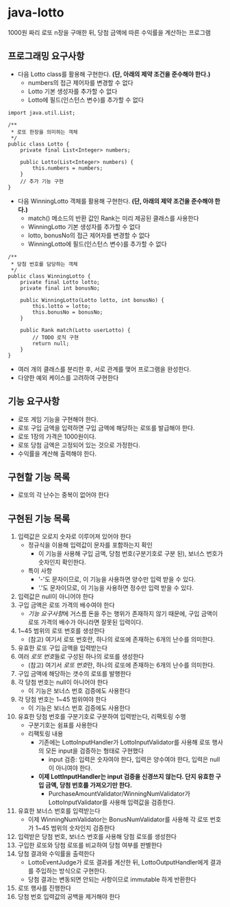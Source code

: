 # java-lotto
1000원 짜리 로또 n장을 구매한 뒤, 당첨 금액에 따른 수익률을 계산하는 프로그램

## 프로그래밍 요구사항
* 다음 Lotto class를 활용해 구현한다. **(단, 아래의 제약 조건을 준수해야 한다.)**
    * numbers의 접근 제어자를 변경할 수 없다
    * Lotto 기본 생성자를 추가할 수 없다
    * Lotto에 필드(인스턴스 변수)를 추가할 수 없다

```$java 
import java.util.List;

/**
 * 로또 한장을 의미하는 객체
 */
public class Lotto {
    private final List<Integer> numbers;
   
    public Lotto(List<Integer> numbers) {
        this.numbers = numbers;
    }
    // 추가 기능 구현
}
```
* 다음 WinningLotto 객체를 활용해 구현한다. **(단, 아래의 제약 조건을 준수해야 한다.)**
    * match() 메소드의 반환 값인 Rank는 미리 제공된 클래스를 사용한다
    * WinningLotto 기본 생성자를 추가할 수 없다
    * lotto, bonusNo의 접근 제어자를 변경할 수 없다
    * WinningLotto에 필드(인스턴스 변수)를 추가할 수 없다
    
```$java
/**
 * 당첨 번호를 담당하는 객체
 */
public class WinningLotto {
    private final Lotto lotto;
    private final int bonusNo;
    
    public WinningLotto(Lotto lotto, int bonusNo) {
        this.lotto = lotto;
        this.bonusNo = bonusNo;
    }

    public Rank match(Lotto userLotto) {
        // TODO 로직 구현
        return null;
    }
}
```
* 여러 개의 클래스를 분리한 후, 서로 관계를 맺어 프로그램을 완성한다.
* 다양한 예외 케이스를 고려하여 구현한다

## 기능 요구사항
* 로또 게임 기능을 구현해야 한다.
* 로또 구입 금액을 입력하면 구입 금액에 해당하는 로또를 발급해야 한다.
* 로또 1장의 가격은 1000원이다.
* 로또 당첨 금액은 고정되어 있는 것으로 가정한다.
* 수익률을 계산해 출력해야 한다.

## 구현할 기능 목록
* 로또의 각 난수는 중복이 없어야 한다

## 구현된 기능 목록
1. 입력값은 오로지 숫자로 이루어져 있어야 한다
    * 정규식을 이용해 입력값이 문자를 포함하는지 확인
        * 이 기능을 사용해 구입 금액, 당첨 번호(구분기호로 구분 된), 보너스 번호가 숫자인지 확인한다.
    * 특이 사항
        * '-'도 문자이므로, 이 기능을 사용하면 양수만 입력 받을 수 있다.
        * '.'도 문자이므로, 이 기능을 사용하면 정수만 입력 받을 수 있다.
2. 입력값은 null이 아니어야 한다
3. 구입 금액은 로또 가격의 배수여야 한다
    * *기능 요구사항*에 거스름 돈을 주는 행위가 존재하지 않기 때문에, 구입 금액이 로또 가격의 배수가 아니라면 잘못된 입력이다.
4. 1~45 범위의 로또 번호를 생성한다
    * (참고) 여기서 로또 번호란, 하나의 로또에 존재하는 6개의 난수를 의미한다. 
5. 유효한 로또 구입 금액을 입력받는다
6. 여러 *로또 번호*들로 구성된 하나의 로또를 생성한다
    * (참고) 여기서 *로또 번호*란, 하나의 로또에 존재하는 6개의 난수를 의미한다.
7. 구입 금액에 해당하는 갯수의 로또를 발행한다
8. 각 당첨 번호는 null이 아니어야 한다
    * 이 기능은 보너스 번호 검증에도 사용한다
9. 각 당첨 번호는 1~45 범위여야 한다
    * 이 기능은 보너스 번호 검증에도 사용한다
10. 유효한 당첨 번호를 구분기호로 구분하여 입력받는다, 리팩토링 수행
    * 구분기호는 쉼표를 사용한다
    * 리팩토링 내용
        * 기존에는 LottoInputHandler가 LottoInputValidator를 사용해 로또 행사의 모든 input을 검증하는 형태로 구현했다
            * input 검증: 입력은 숫자여야 한다, 입력은 양수여야 한다, 입력은 null이 아니여야 한다.
        * **이제 LottInputHandler는 input 검증을 신경쓰지 않는다. 단지 유효한 구입 금액, 당첨 번호를 가져오기만 한다.**
            * PurchaseAmountValidator/WinningNumValidator가 LottoInputValidator를 사용해 입력값을 검증한다.
11. 유효한 보너스 번호를 입력받는다
    * 이제 WinningNumValidator는 BonusNumValidator를 사용해 각 로또 번호가 1~45 범위의 숫자인지 검증한다
12. 입력받은 당첨 번호, 보너스 번호를 사용해 당첨 로또를 생성한다
13. 구입한 로또와 당첨 로또를 비교하여 당첨 여부를 판별한다
14. 당첨 결과와 수익률을 출력한다
    * LottoEventJudge가 로또 결과를 계산한 뒤, LottoOutputHandler에게 결과를 주입하는 방식으로 구현한다.
    * 당첨 결과는 변동되면 안되는 사항이므로 immutable 하게 반환한다
15. 로또 행사를 진행한다
16. 당첨 번호 입력값의 공백을 제거해야 한다

